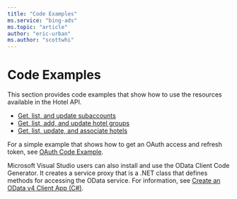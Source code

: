 ```yaml
---
title: "Code Examples"
ms.service: "bing-ads"
ms.topic: "article"
author: "eric-urban"
ms.author: "scottwhi"
---
```

# Code Examples
This section provides code examples that show how to use the resources available in the Hotel API.

* [Get, list, and update subaccounts](../hotel-api/code-example-subaccount.md)
* [Get, list, add, and update hotel groups](../hotel-api/code-example-hotel-group.md)
* [Get, list, update, and associate hotels](../hotel-api/code-example-hotel.md)

For a simple example that shows how to get an OAuth access and refresh token, see [OAuth Code Example](../hotel-api/code-example-oauth.md).

Microsoft Visual Studio users can also install and use the OData Client Code Generator. It creates a service proxy that is a .NET class that defines methods for accessing the OData service. For information, see [Create an OData v4 Client App (C#)](https://docs.microsoft.com/aspnet/web-api/overview/odata-support-in-aspnet-web-api/odata-v4/create-an-odata-v4-client-app).
